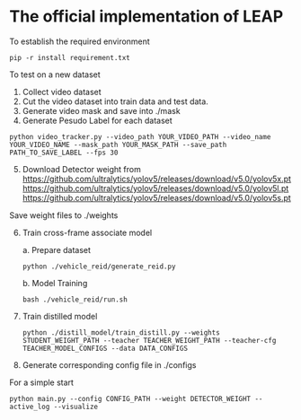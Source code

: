 # The official implementation of LEAP
To establish the required environment
```
pip -r install requirement.txt
```

To test on a new dataset
1. Collect video dataset
2. Cut the video dataset into train data and test data.
3. Generate video mask and save into ./mask
4. Generate Pesudo Label for each dataset
```
python video_tracker.py --video_path YOUR_VIDEO_PATH --video_name YOUR_VIDEO_NAME --mask_path YOUR_MASK_PATH --save_path PATH_TO_SAVE_LABEL --fps 30
```
5. Download Detector weight from 
https://github.com/ultralytics/yolov5/releases/download/v5.0/yolov5x.pt 
https://github.com/ultralytics/yolov5/releases/download/v5.0/yolov5l.pt
https://github.com/ultralytics/yolov5/releases/download/v5.0/yolov5s.pt

Save weight files to ./weights

6. Train cross-frame associate model

    a. Prepare dataset
    ```
    python ./vehicle_reid/generate_reid.py
    ```
    b. Model Training
    ```
    bash ./vehicle_reid/run.sh
    ```
7. Train distilled model

    ```
    python ./distill_model/train_distill.py --weights STUDENT_WEIGHT_PATH --teacher TEACHER_WEIGHT_PATH --teacher-cfg TEACHER_MODEL_CONFIGS --data DATA_CONFIGS
    ```

8. Generate corresponding config file in ./configs


For a simple start
```
python main.py --config CONFIG_PATH --weight DETECTOR_WEIGHT --active_log --visualize
```







